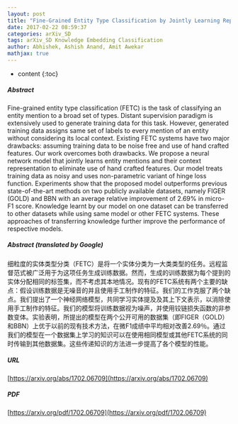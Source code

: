 ```yaml
---
layout: post
title: "Fine-Grained Entity Type Classification by Jointly Learning Representations and Label Embeddings"
date: 2017-02-22 08:59:37
categories: arXiv_SD
tags: arXiv_SD Knowledge Embedding Classification
author: Abhishek, Ashish Anand, Amit Awekar
mathjax: true
---
```


* content
{:toc}

##### Abstract
Fine-grained entity type classification (FETC) is the task of classifying an entity mention to a broad set of types. Distant supervision paradigm is extensively used to generate training data for this task. However, generated training data assigns same set of labels to every mention of an entity without considering its local context. Existing FETC systems have two major drawbacks: assuming training data to be noise free and use of hand crafted features. Our work overcomes both drawbacks. We propose a neural network model that jointly learns entity mentions and their context representation to eliminate use of hand crafted features. Our model treats training data as noisy and uses non-parametric variant of hinge loss function. Experiments show that the proposed model outperforms previous state-of-the-art methods on two publicly available datasets, namely FIGER (GOLD) and BBN with an average relative improvement of 2.69% in micro-F1 score. Knowledge learnt by our model on one dataset can be transferred to other datasets while using same model or other FETC systems. These approaches of transferring knowledge further improve the performance of respective models.

##### Abstract (translated by Google)
细粒度的实体类型分类（FETC）是将一个实体分类为一大类类型的任务。远程监督范式被广泛用于为这项任务生成训练数据。然而，生成的训练数据为每个提到的实体分配相同的标签集，而不考虑其本地情况。现有的FETC系统有两个主要的缺点：假设训练数据是无噪音的并且使用手工制作的特征。我们的工作克服了两个缺点。我们提出了一个神经网络模型，共同学习实体提及及其上下文表示，以消除使用手工制作的特征。我们的模型将训练数据视为噪声，并使用铰链损失函数的非参数变体。实验表明，所提出的模型在两个公开可用的数据集（即FIGER（GOLD）和BBN）上优于以前的现有技术方法，在微F1成绩中平均相对改善2.69％。通过我们的模型在一个数据集上学习的知识可以在使用相同模型或其他FETC系统的同时传输到其他数据集。这些传递知识的方法进一步提高了各个模型的性能。

##### URL
[https://arxiv.org/abs/1702.06709](https://arxiv.org/abs/1702.06709)

##### PDF
[https://arxiv.org/pdf/1702.06709](https://arxiv.org/pdf/1702.06709)

